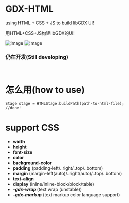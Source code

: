 # GDX-HTML

using HTML + CSS + JS to build libGDX UI!

用HTML+CSS+JS构建libGDX的UI!

![Image](https://raw.githubusercontent.com/dingjibang/GDX-HTML/master/readme/show2.png)
![Image](https://raw.githubusercontent.com/dingjibang/GDX-HTML/master/readme/show1.png)


### 仍在开发(Still developing)

<br>

# 怎么用(how to use)

    Stage stage = HTMLStage.buildPath(path-to-html-file);
    //done!
# support CSS

- **width**
- **height**
- **font-size**
- **color**
- **background-color**
- **padding** (padding-left/..right/..top/..bottom)
- **margin** (margin-left(auto)/..right(auto)/..top/..bottom)
- **text-align**
- **display** (inline/inline-block/block/table)
- ***-gdx-wrap*** (text wrap (unstable)) 
- ***-gdx-markup*** (text markup color language support)
